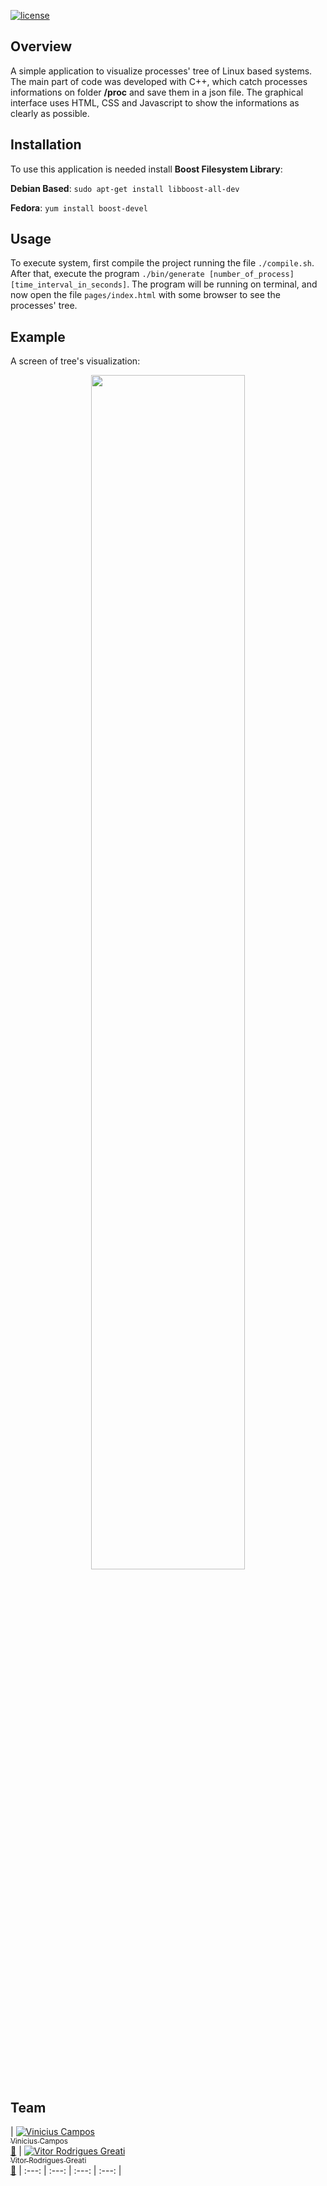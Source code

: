 [![license](https://img.shields.io/github/license/mashape/apistatus.svg)](https://opensource.org/licenses/MIT)
## Overview

A simple application to visualize processes' tree of Linux based systems. The main part of code was developed with C++, which catch processes informations on folder <b>/proc</b> and save them in a json file. The graphical interface uses HTML, CSS and Javascript to show the informations as clearly as possible.     

## Installation

To use this application is needed install <b>Boost Filesystem Library</b>: 

<b>Debian Based</b>: `sudo apt-get install libboost-all-dev`

<b>Fedora</b>: `yum install boost-devel`

## Usage

To execute system, first compile the project running the file `./compile.sh`. After that, execute the program `./bin/generate [number_of_process] [time_interval_in_seconds]`. The program will be running on terminal, and now open the file `pages/index.html` with some browser to see the processes' tree. 

## Example

A screen of tree's visualization:

<p align="center"><img src="https://github.com/Vinihcampos/generate-process-tree/blob/master/page/example.jpg" width=70% /></p>

## Team

| [![Vinicius Campos](https://avatars.githubusercontent.com/Vinihcampos?s=100)<br /><sub>Vinicius Campos</sub>](http://lattes.cnpq.br/4806707968253342)<br />[👀](https://github.com/raquel-oliveira/numerical-analysis/commits?author=Vinihcampos)  | [![Vitor Rodrigues Greati](https://avatars.githubusercontent.com/greati?s=100)<br /><sub>Vitor Rodrigues Greati</sub>](http://greati.github.io)<br />[👀](https://github.com/raquel-oliveira/numerical-analysis/commits?author=greati)
| :---: | :---: | :---: | :---: |
 
